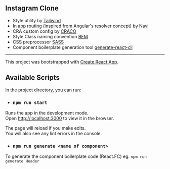 ## Instagram Clone

- Style utility by [Tailwind](https://tailwindcss.com/)
- In app routing (inspired from Angular's resolver concept) by [Navi](https://frontarm.com/navi/en/)
- CRA custom config by [CRACO](https://github.com/gsoft-inc/craco) 
- Style Class naming convention [BEM](http://getbem.com/naming/)
- CSS preprocessor [SASS](https://sass-lang.com/)
- Component boilerplate generation tool [generate-react-cli](https://github.com/arminbro/generate-react-cli)
---------
This project was bootstrapped with [Create React App](https://github.com/facebook/create-react-app).
## Available Scripts

In the project directory, you can run:

- ### `npm run start`

Runs the app in the development mode.<br />
Open [http://localhost:3000](http://localhost:3000) to view it in the browser.

The page will reload if you make edits.<br />
You will also see any lint errors in the console.

- ### `npm run generate <name of component>` 

To generate the component boilerplate code (React.FC)
eg. `npm run generate Header`

